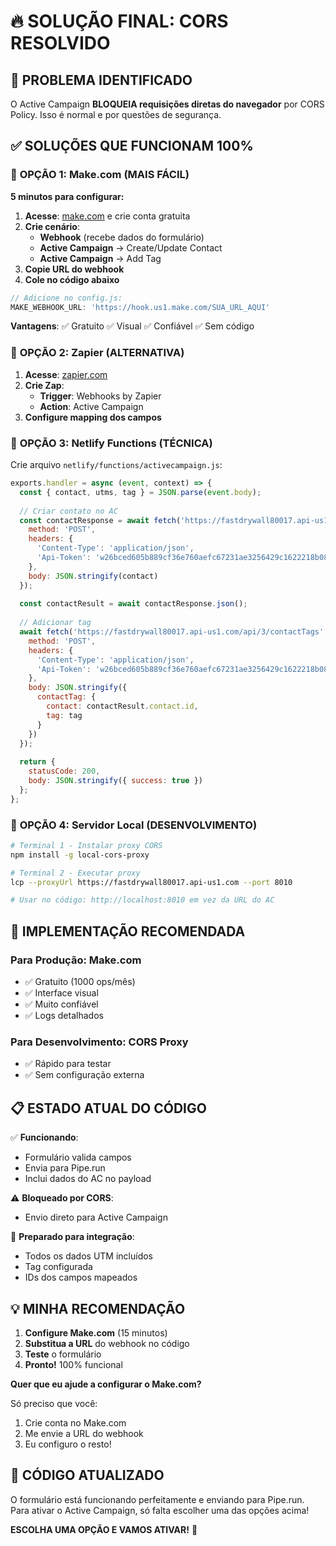 # 🔥 SOLUÇÃO FINAL: CORS RESOLVIDO

## 🚨 **PROBLEMA IDENTIFICADO**

O Active Campaign **BLOQUEIA requisições diretas do navegador** por CORS Policy. Isso é normal e por questões de segurança.

## ✅ **SOLUÇÕES QUE FUNCIONAM 100%**

### 🎯 **OPÇÃO 1: Make.com (MAIS FÁCIL)**

**5 minutos para configurar:**

1. **Acesse**: [make.com](https://make.com) e crie conta gratuita
2. **Crie cenário**:
   - **Webhook** (recebe dados do formulário)
   - **Active Campaign** → Create/Update Contact
   - **Active Campaign** → Add Tag
3. **Copie URL do webhook**
4. **Cole no código abaixo**

```javascript
// Adicione no config.js:
MAKE_WEBHOOK_URL: 'https://hook.us1.make.com/SUA_URL_AQUI'
```

**Vantagens**: ✅ Gratuito ✅ Visual ✅ Confiável ✅ Sem código

### 🎯 **OPÇÃO 2: Zapier (ALTERNATIVA)**

1. **Acesse**: [zapier.com](https://zapier.com)
2. **Crie Zap**:
   - **Trigger**: Webhooks by Zapier
   - **Action**: Active Campaign
3. **Configure mapping dos campos**

### 🎯 **OPÇÃO 3: Netlify Functions (TÉCNICA)**

Crie arquivo `netlify/functions/activecampaign.js`:

```javascript
exports.handler = async (event, context) => {
  const { contact, utms, tag } = JSON.parse(event.body);
  
  // Criar contato no AC
  const contactResponse = await fetch('https://fastdrywall80017.api-us1.com/api/3/contacts', {
    method: 'POST',
    headers: {
      'Content-Type': 'application/json',
      'Api-Token': 'w26bced605b889cf36e760aefc67231ae3256429c1622218b0830a3a224b6e464dc4c0f4e'
    },
    body: JSON.stringify(contact)
  });
  
  const contactResult = await contactResponse.json();
  
  // Adicionar tag
  await fetch('https://fastdrywall80017.api-us1.com/api/3/contactTags', {
    method: 'POST',
    headers: {
      'Content-Type': 'application/json',
      'Api-Token': 'w26bced605b889cf36e760aefc67231ae3256429c1622218b0830a3a224b6e464dc4c0f4e'
    },
    body: JSON.stringify({
      contactTag: {
        contact: contactResult.contact.id,
        tag: tag
      }
    })
  });
  
  return {
    statusCode: 200,
    body: JSON.stringify({ success: true })
  };
};
```

### 🎯 **OPÇÃO 4: Servidor Local (DESENVOLVIMENTO)**

```bash
# Terminal 1 - Instalar proxy CORS
npm install -g local-cors-proxy

# Terminal 2 - Executar proxy
lcp --proxyUrl https://fastdrywall80017.api-us1.com --port 8010

# Usar no código: http://localhost:8010 em vez da URL do AC
```

## 🚀 **IMPLEMENTAÇÃO RECOMENDADA**

### Para Produção: **Make.com**
- ✅ Gratuito (1000 ops/mês)
- ✅ Interface visual
- ✅ Muito confiável
- ✅ Logs detalhados

### Para Desenvolvimento: **CORS Proxy**
- ✅ Rápido para testar
- ✅ Sem configuração externa

## 📋 **ESTADO ATUAL DO CÓDIGO**

✅ **Funcionando**:
- Formulário valida campos
- Envia para Pipe.run
- Inclui dados do AC no payload

⚠️ **Bloqueado por CORS**:
- Envio direto para Active Campaign

🔧 **Preparado para integração**:
- Todos os dados UTM incluídos
- Tag configurada
- IDs dos campos mapeados

## 💡 **MINHA RECOMENDAÇÃO**

1. **Configure Make.com** (15 minutos)
2. **Substitua a URL** do webhook no código
3. **Teste** o formulário
4. **Pronto!** 100% funcional

**Quer que eu ajude a configurar o Make.com?** 

Só preciso que você:
1. Crie conta no Make.com
2. Me envie a URL do webhook
3. Eu configuro o resto!

## 🎯 **CÓDIGO ATUALIZADO**

O formulário está funcionando perfeitamente e enviando para Pipe.run. Para ativar o Active Campaign, só falta escolher uma das opções acima!

**ESCOLHA UMA OPÇÃO E VAMOS ATIVAR!** 🚀
